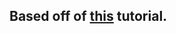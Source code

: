 ## Based off of [this](https://www.3dgep.com/learning-directx12-1/#DirectX_12_Graphics_Pipeline) tutorial.
